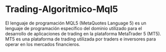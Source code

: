 # Trading-Algoritmico-Mql5
El lenguaje de programación MQL5 (MetaQuotes Language 5) es un lenguaje de programación específico del dominio utilizado para el desarrollo de aplicaciones de trading en la plataforma MetaTrader 5 (MT5). MT5 es una plataforma de trading utilizada por traders e inversores para operar en los mercados financieros.

